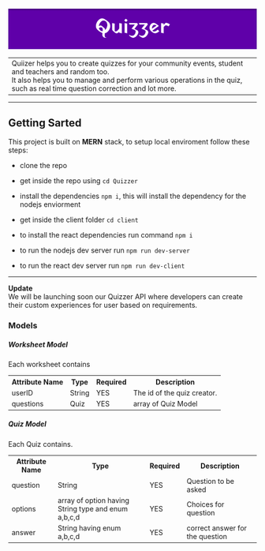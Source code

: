 <p align=center>
<img src="./assets/ReadmeHeader.png"/>
</p>

<p align=center>
<table>
<tr><td>Quiizer helps you to create quizzes for your community events, student and teachers and random too.
<br>
It also helps you to manage and perform various operations in the quiz, such as real time question correction and lot more.
</td>
</tr>
</table>
</p>

---
## Getting Sarted
This project is built on **MERN** stack, to setup local enviroment follow these steps:

- clone the repo 
- get inside the repo using `cd Quizzer`
- install the dependencies `npm i`, this will install the dependency for the nodejs enviorment 
- get inside the client folder `cd client` 
- to install the react dependencies run command `npm i`

- to run the nodejs dev server run `npm run dev-server`
- to run the react dev server run `npm run dev-client`

---

<b>Update</b><br>
We will be launching soon our Quizzer API where developers can create their custom experiences for user based on requirements.

### Models
##### Worksheet Model

Each worksheet contains 
<table>
<tr>
<th>Attribute Name</th>
<th>Type</th>
<th>Required</th>
<th>Description</th>
</tr>
<tr>
<td>
userID</td><td>String</td><td>YES</td><td> The id of the quiz creator.</td></tr>
<tr>
<td>questions</td><td>Quiz</td><td>YES</td> <td>array of Quiz Model</td> </tr>
</table>


##### Quiz Model

Each Quiz contains.
<table>
<tr>
<th>Attribute Name</th>
<th>Type</th>
<th>Required</th>
<th>Description</th>
</tr>
<tr>
<td>
question</td><td>String</td><td>YES</td><td> Question to be asked</td></tr>
<tr>
<td>options</td><td>array of option having String type and  enum a,b,c,d</td><td>YES</td> <td>Choices for question</td></tr>
<tr><td>answer</td><td>String having enum a,b,c,d</td><td>YES</td><td>correct answer for the question</td></tr>
</table>